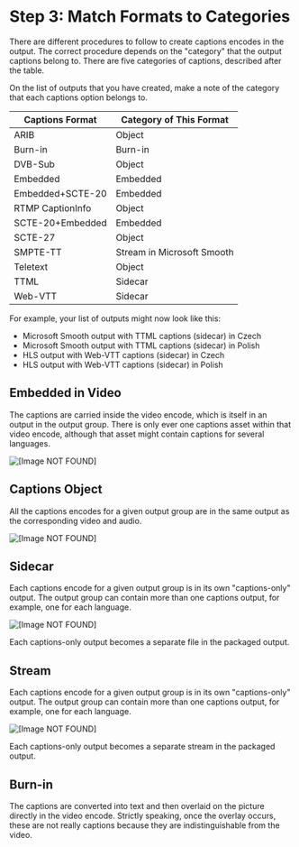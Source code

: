 # Step 3: Match Formats to Categories<a name="categories-captions"></a>

There are different procedures to follow to create captions encodes in the output\. The correct procedure depends on the "category" that the output captions belong to\. There are five categories of captions, described after the table\. 

On the list of outputs that you have created, make a note of the category that each captions option belongs to\. 


|  Captions Format  |  Category of This Format  | 
| --- | --- | 
|  ARIB   |  Object  | 
|  Burn\-in  |  Burn\-in  | 
|  DVB\-Sub  |  Object  | 
|  Embedded  |  Embedded  | 
|  Embedded\+SCTE\-20  |  Embedded   | 
|  RTMP CaptionInfo  |  Object  | 
|  SCTE\-20\+Embedded  |  Embedded  | 
| SCTE\-27 | Object | 
| SMPTE\-TT | Stream in Microsoft Smooth | 
|  Teletext   |  Object  | 
|  TTML  |  Sidecar  | 
|  Web\-VTT  |  Sidecar  | 

For example, your list of outputs might now look like this: 
+ Microsoft Smooth output with TTML captions \(sidecar\) in Czech
+ Microsoft Smooth output with TTML captions \(sidecar\) in Polish
+ HLS output with Web\-VTT captions \(sidecar\) in Czech
+ HLS output with Web\-VTT captions \(sidecar\) in Polish

## Embedded in Video<a name="embedded-in-video"></a>

The captions are carried inside the video encode, which is itself in an output in the output group\. There is only ever one captions asset within that video encode, although that asset might contain captions for several languages\. 

![\[Image NOT FOUND\]](http://docs.aws.amazon.com/medialive/latest/ug/images/caption_categories_embedded.png)

## Captions Object<a name="captions-object"></a>

All the captions encodes for a given output group are in the same output as the corresponding video and audio\. 

![\[Image NOT FOUND\]](http://docs.aws.amazon.com/medialive/latest/ug/images/caption_categories_object.png)

## Sidecar<a name="captions-sidecar"></a>

Each captions encode for a given output group is in its own "captions\-only" output\. The output group can contain more than one captions output, for example, one for each language\. 

![\[Image NOT FOUND\]](http://docs.aws.amazon.com/medialive/latest/ug/images/caption_categories_sidecar.png)

Each captions\-only output becomes a separate file in the packaged output\.

## Stream<a name="captions-stream"></a>

Each captions encode for a given output group is in its own "captions\-only" output\. The output group can contain more than one captions output, for example, one for each language\.

![\[Image NOT FOUND\]](http://docs.aws.amazon.com/medialive/latest/ug/images/caption_categories_stream.png)

Each captions\-only output becomes a separate stream in the packaged output\.

## Burn\-in<a name="burnin"></a>

The captions are converted into text and then overlaid on the picture directly in the video encode\. Strictly speaking, once the overlay occurs, these are not really captions because they are indistinguishable from the video\. 
